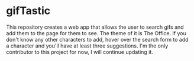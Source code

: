 # gifTastic
This repository creates a web app that allows the user to search gifs and add them to the page for them to see.
The theme of it is The Office.
If you don't know any other characters to add, hover over the search form to add a character and you'll have at least three suggestions.
I'm the only contributor to this project for now, I will continue updating it.
